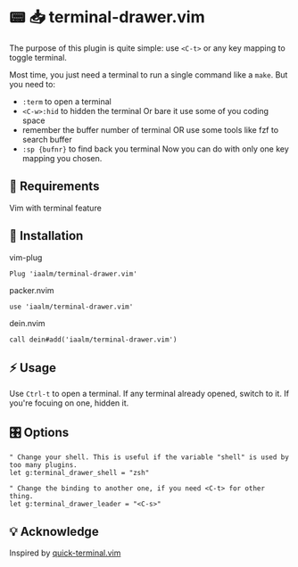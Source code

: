 # 📟 📥 terminal-drawer.vim
The purpose of this plugin is quite simple: use `<C-t>` or any key mapping to toggle terminal. 

Most time, you just need a terminal to run a single command like a `make`. But you need to:
- `:term` to open a terminal
- `<C-w>:hid` to hidden the terminal Or bare it use some of you coding space
- remember the buffer number of terminal OR use some tools like fzf to search buffer
- `:sp {bufnr}` to find back you terminal
Now you can do with only one key mapping you chosen.

## 🔌 Requirements

Vim with terminal feature

## 🚀 Installation

vim-plug
```
Plug 'iaalm/terminal-drawer.vim'
```

packer.nvim
```
use 'iaalm/terminal-drawer.vim'
```

dein.nvim
```
call dein#add('iaalm/terminal-drawer.vim')
```

## ⚡️ Usage

Use `Ctrl-t` to open a terminal. If any terminal already opened, switch to it. If you're focuing on one, hidden it.

## 🎛️ Options

```vim
" Change your shell. This is useful if the variable "shell" is used by too many plugins.
let g:terminal_drawer_shell = "zsh"

" Change the binding to another one, if you need <C-t> for other thing.
let g:terminal_drawer_leader = "<C-s>"
```

## 💡 Acknowledge

Inspired by [quick-terminal.vim](https://gist.github.com/shivamashtikar/16a4d7b83b743c9619e29b47a66138e0)
